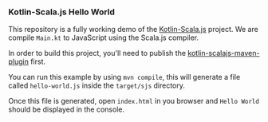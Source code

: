 ### Kotlin-Scala.js Hello World

This repository is a fully working demo of the [Kotlin-Scala.js](https://github.com/lionelfleury/Kotlin-Scala.js) project. We are compile `Main.kt` to JavaScript using the Scala.js compiler.

In order to build this project, you'll need to publish the [kotlin-scalajs-maven-plugin](https://github.com/ex0ns/kotlin-scalajs-maven-plugin) first.

You can run this example by using `mvn compile`, this will generate a file called `hello-world.js` inside the `target/sjs`
directory.

Once this file is generated, open `index.html` in you browser and `Hello World` should be displayed in the console.
